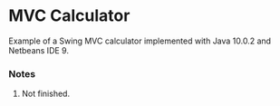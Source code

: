 # MVC Calculator 
Example of a Swing MVC calculator implemented with Java 10.0.2 and Netbeans IDE 9.

### Notes
1. Not finished.
